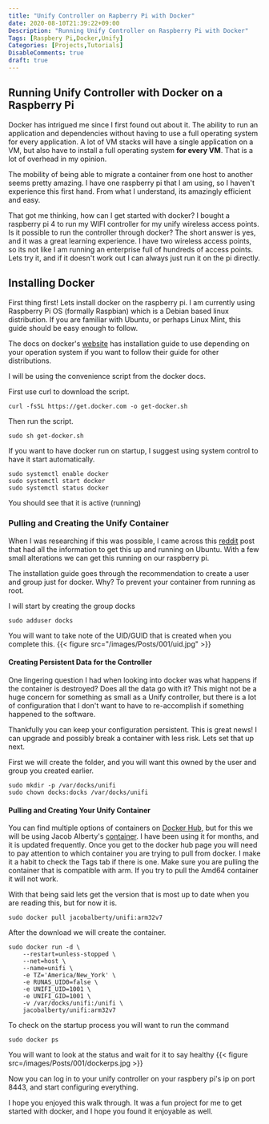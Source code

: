 ```yaml
---
title: "Unify Controller on Rapberry Pi with Docker"
date: 2020-08-10T21:39:22+09:00
Description: "Running Unify Controller on Raspberry Pi with Docker"
Tags: [Raspbery Pi,Docker,Unify]
Categories: [Projects,Tutorials]
DisableComments: true
draft: true
---
```

## Running Unify Controller with Docker on a Raspberry Pi

Docker has intrigued me since I first found out about it. The ability to run an application and dependencies without having to use a full operating system for every application. A lot of VM stacks will have a single application on a VM, but also have to install a full operating system __for every VM__. That is a lot of overhead in my opinion.

The mobility of being able to migrate a container from one host to another seems pretty amazing. I have one raspberry pi that I am using, so I haven't experience this first hand. From what I understand, its amazingly efficient and easy.

That got me thinking, how can I get started with docker? I bought a raspberry pi 4 to run my WIFI controller for my unify wireless access points. Is it possible to run the controller through docker? The short answer is yes, and it was a great learning experience. I have two wireless access points, so its not like I am running an enterprise full of hundreds of access points. Lets try it, and if it doesn't work out I can always just run it on the pi directly.

## Installing Docker

First thing first! Lets install docker on the raspberry pi. I am currently using Raspberry Pi OS (formally Raspbian) which is a Debian based linux distribution. If you are familiar with Ubuntu, or perhaps Linux Mint, this guide should be easy enough to follow. 

The docs on docker's [website](https://docs.docker.com/engine/install/ubuntu/) has installation guide to use depending on your operation system if you want to follow their guide for other distributions. 

I will be using the convenience script from the docker docs.

First use curl to download the script.
```
curl -fsSL https://get.docker.com -o get-docker.sh
```
Then run the script.
```
sudo sh get-docker.sh
```

If you want to have docker run on startup, I suggest using system control to have it start automatically.
```
sudo systemctl enable docker
sudo systemctl start docker
sudo systemctl status docker
```
You should see that it is active (running)

### Pulling and Creating the Unify Container

When I was researching if this was possible, I came across this [reddit](https://www.reddit.com/r/Ubiquiti/comments/7po0jr/installing_unifi_controller_on_ubuntu_with_docker/) post that had all the information to get this up and running on Ubuntu. With a few small alterations we can get this running on our raspberry pi.

The installation guide goes through the recommendation to create a user and group just for docker. Why? To prevent your container from running as root. 

I will start by creating the group docks
```
sudo adduser docks
```
You will want to take note of the UID/GUID that is created when you complete this.
{{< figure src="/images/Posts/001/uid.jpg" >}}

#### Creating Persistent Data for the Controller

One lingering question I had when looking into docker was what happens if the container is destroyed? Does all the data go with it? This might not be a huge concern for something as small as a Unify controller, but there is a lot of configuration that I don't want to have to re-accomplish if something happened to the software.

Thankfully you can keep your configuration persistent. This is great news! I can upgrade and possibly break a container with less risk. Lets set that up next.

First we will create the folder, and you will want this owned by the user and group you created earlier.
```
sudo mkdir -p /var/docks/unifi
sudo chown docks:docks /var/docks/unifi
```

#### Pulling and Creating Your Unify Container

You can find multiple options of containers on [Docker Hub](https://hub.docker.com/), but for this we will be using Jacob Alberty's [container](https://hub.docker.com/r/jacobalberty/unifi/). I have been using it for months, and it is updated frequently. Once you get to the docker hub page you will need to pay attention to which container you are trying to pull from docker. I make it a habit to check the Tags tab if there is one. Make sure you are pulling the container that is compatible with arm. If you try to pull the Amd64 container it will not work. 

With that being said lets get the version that is most up to date when you are reading this, but for now it is.
```
sudo docker pull jacobalberty/unifi:arm32v7
```
After the download we will create the container. 
```
sudo docker run -d \
    --restart=unless-stopped \
    --net=host \
    --name=unifi \
    -e TZ='America/New_York' \
    -e RUNAS_UID0=false \
    -e UNIFI_UID=1001 \
    -e UNIFI_GID=1001 \
    -v /var/docks/unifi:/unifi \
    jacobalberty/unifi:arm32v7
```
To check on the startup process you will want to run the command
```
sudo docker ps
```
You will want to look at the status and wait for it to say healthy
{{< figure src=/images/Posts/001/dockerps.jpg >}}

Now you can log in to your unify controller on your raspbery pi's ip on port 8443, and start configuring everything. 

I hope you enjoyed this walk through. It was a fun project for me to get started with docker, and I hope you found it enjoyable as well. 
